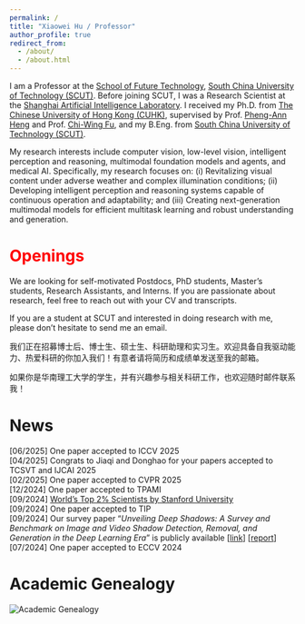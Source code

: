 ```yaml
---
permalink: /
title: "Xiaowei Hu / Professor"
author_profile: true
redirect_from: 
  - /about/
  - /about.html
---
```


I am a Professor at the [School of Future Technology](https://www2.scut.edu.cn/ft/), [South China University of Technology (SCUT)](https://www2.scut.edu.cn/gzic/). Before joining SCUT, I was a Research Scientist at the [Shanghai Artificial Intelligence Laboratory](http://www.shlab.org.cn/). I received my Ph.D. from [The Chinese University of Hong Kong (CUHK)](http://www.cuhk.edu.hk/), supervised by Prof. [Pheng-Ann Heng](http://www.cse.cuhk.edu.hk/~pheng) and Prof. [Chi-Wing Fu](https://www.cse.cuhk.edu.hk/~cwfu/), and my B.Eng. from [South China University of Technology (SCUT)](http://www.scut.edu.cn/new/).

My research interests include computer vision, low-level vision, intelligent perception and reasoning, multimodal foundation models and agents, and medical AI. Specifically, my research focuses on: (i) Revitalizing visual content under adverse weather and complex illumination conditions; (ii) Developing intelligent perception and reasoning systems capable of continuous operation and adaptability; and (iii) Creating next-generation multimodal models for efficient multitask learning and robust understanding and generation.

# <span style="color:red;">Openings</span>

We are looking for self-motivated Postdocs, PhD students, Master’s students, Research Assistants, and Interns. If you are passionate about research, feel free to reach out with your CV and transcripts.

If you are a student at SCUT and interested in doing research with me, please don’t hesitate to send me an email.

我们正在招募博士后、博士生、硕士生、科研助理和实习生。欢迎具备自我驱动能力、热爱科研的你加入我们！有意者请将简历和成绩单发送至我的邮箱。

如果你是华南理工大学的学生，并有兴趣参与相关科研工作，也欢迎随时邮件联系我！

# News

[06/2025] One paper accepted to ICCV 2025  
[04/2025] Congrats to Jiaqi and Donghao for your papers accepted to TCSVT and IJCAI 2025  
[02/2025] One paper accepted to CVPR 2025  
[12/2024] One paper accepted to TPAMI  
[09/2024] [World’s Top 2% Scientists by Stanford University](https://topresearcherslist.com/Home/Profile/845511)  
[09/2024] One paper accepted to TIP  
[09/2024] Our survey paper “*Unveiling Deep Shadows: A Survey and Benchmark on Image and Video Shadow Detection, Removal, and Generation in the Deep Learning Era*” is publicly available [[link](https://xw-hu.github.io/publications/)] [[report](https://blog.csdn.net/moxibingdao/article/details/141980315)]  
[07/2024] One paper accepted to ECCV 2024

# Academic Genealogy

![Academic Genealogy](https://xw-hu.github.io/_pages/genealogy.png)

